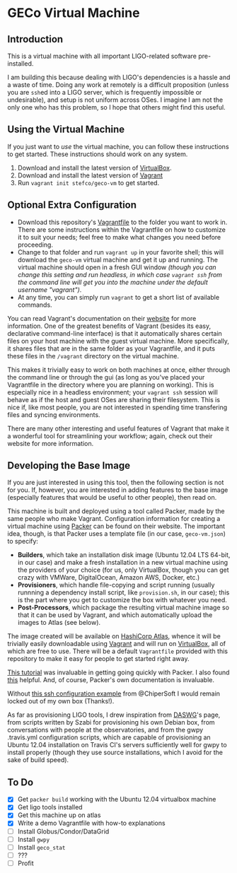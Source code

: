 # GECo Virtual Machine

## Introduction

This is a virtual machine with all important LIGO-related software
pre-installed.

I am building this because dealing with LIGO's dependencies is a hassle and
a waste of time. Doing any work at remotely is a difficult proposition (unless
you are `ssh`ed into a LIGO server, which is frequently impossible or
undesirable), and setup is not uniform across OSes.
I imagine I am not the only one who has this problem, so I hope that others
might find this useful.

## Using the Virtual Machine

If you just want to _use_ the virtual machine, you can follow these instructions
to get started. These instructions should work on any system.

 1. Download and install the latest version of [VirtualBox](https://www.virtualbox.org/wiki/Downloads).
 2. Download and install the latest version of [Vagrant](https://www.vagrantup.com/downloads.html)
 3. Run `vagrant init stefco/geco-vm` to get started.

## Optional Extra Configuration

  - Download this repository's [Vagrantfile](https://github.com/stefco/geco_vm/raw/master/Vagrantfile) to the
    folder you want to work in. There are some instructions within the
    Vagrantfile on how to customize it to suit your needs; feel free to make
    what changes you need before proceeding.
  - Change to that folder and run `vagrant up` in your favorite shell; this will
    download the `geco-vm` virtual machine and get it up and running. The
    virtual machine should open in a fresh GUI window _(though you can change
    this setting and run headless, in which case `vagrant ssh` from the command
    line will get you into the machine under the default username "vagrant")_.
  - At any time, you can simply run `vagrant` to get a short list of available
    commands.

You can read Vagrant's documentation on their
[website](https://www.vagrantup.com) for more information. One of the greatest
benefits of Vagrant (besides its easy, declarative command-line interface) is
that it automatically shares certain files on your host machine with the guest
virtual machine. More specifically, it shares files that are in the same folder
as your Vagrantfile, and it puts these files in the `/vagrant` directory on the
virtual machine.

This makes it trivially easy to work on both machines at once, either through
the command line or through the gui (as long as you've placed your Vagrantfile
in the directory where you are planning on working). This is especially nice in
a headless environment; your `vagrant ssh` session will behave as if the host
and guest OSes are sharing their filesystem. This is nice if, like most people,
you are not interested in spending time transfering files and syncing
environments.

There are many other interesting and useful features of Vagrant that make it
a wonderful tool for streamlining your workflow; again, check out their website
for more information.

## Developing the Base Image

If you are just interested in using this tool, then the following section is not
for you. If, however, you are interested in adding features to the base image
(especially features that would be useful to other people), then read on.

This machine is built and deployed using a tool called Packer, made by the same
people who make Vagrant. Configuration information for creating a virtual
machine using [Packer](https://www.packer.io/) can be found on their 
website. The important idea, though, is that Packer
uses a template file (in our case, `geco-vm.json`) to specify:

  - **Builders**, which take an installation disk image (Ubuntu 12.04 LTS
    64-bit, in our case) and make a fresh installation in a new virtual
    machine using the providers of your choice (for us, only VirtualBox, though
    you can get crazy with VMWare, DigitalOcean, Amazon AWS, Docker, etc.)
  - **Provisioners**, which handle file-copying and script running (usually
    runnning a dependency install script, like `provision.sh`, in our case);
    this is the part where you get to customize the box with whatever you need.
  - **Post-Processors**, which package the resulting virtual machine image so
    that it can be used by Vagrant, and which automatically upload the images
    to Atlas (see below).
    
The image created will be available on [HashiCorp
Atlas](https://www.hashicorp.com/atlas.html), whence it will be trivially
easily downloadable using [Vagrant](https://www.vagrantup.com) and will run on
[VirtualBox](https://www.virtualbox.org), all of which are free to use. There
will be a default `Vagrantfile` provided with this repository to make it easy
for people to get started right away.

[This tutorial](http://kappataumu.com/articles/creating-an-Ubuntu-VM-with-packer.html)
was invaluable in getting going quickly with Packer. I also found
[this](http://blog.endpoint.com/2014/03/provisioning-development-environment.html)
helpful. And, of course, Packer's own documentation is invaluable.

Without [this ssh configuration example](https://github.com/ChiperSoft/Packer-Vagrant-Example/blob/master/packer/scripts/vagrant.sh)
from @ChiperSoft I would remain locked out of my own box (Thanks!).

As far as provisioning LIGO tools, I drew inspiration from
[DASWG](https://www.vagrantup.com/downloads.html)'s page, from scripts written
by Szabi for provisioning his own Debian box, from conversations with people at
the observatories, and from the gwpy .travis.yml configuration scripts, which
are capable of provisioning an Ubuntu 12.04 installation on Travis CI's servers
sufficiently well for gwpy to install properly (though they use source
installations, which I avoid for the sake of build speed).

## To Do

- [x] Get `packer build` working with the Ubuntu 12.04 virtualbox machine
- [x] Get ligo tools installed
- [x] Get this machine up on atlas
- [x] Write a demo Vagrantfile with how-to explanations
- [ ] Install Globus/Condor/DataGrid
- [ ] Install `gwpy`
- [ ] Install `geco_stat`
- [ ] ???
- [ ] Profit
